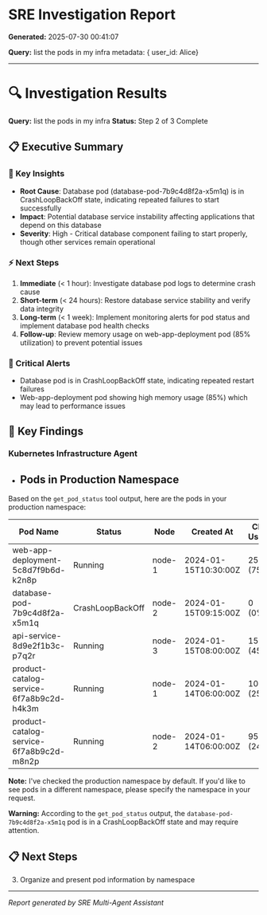 # SRE Investigation Report

**Generated:** 2025-07-30 00:41:07

**Query:** list the pods in my infra metadata: { user_id: Alice}

---

# 🔍 Investigation Results

**Query:** list the pods in my infra
**Status:** Step 2 of 3 Complete

## 📋 Executive Summary

### 🎯 Key Insights
- **Root Cause**: Database pod (database-pod-7b9c4d8f2a-x5m1q) is in CrashLoopBackOff state, indicating repeated failures to start successfully
- **Impact**: Potential database service instability affecting applications that depend on this database
- **Severity**: High - Critical database component failing to start properly, though other services remain operational

### ⚡ Next Steps
1. **Immediate** (< 1 hour): Investigate database pod logs to determine crash cause
2. **Short-term** (< 24 hours): Restore database service stability and verify data integrity
3. **Long-term** (< 1 week): Implement monitoring alerts for pod status and implement database pod health checks
4. **Follow-up**: Review memory usage on web-app-deployment pod (85% utilization) to prevent potential issues

### 🚨 Critical Alerts
- Database pod is in CrashLoopBackOff state, indicating repeated restart failures
- Web-app-deployment pod showing high memory usage (85%) which may lead to performance issues

## 🎯 Key Findings

### Kubernetes Infrastructure Agent
- ## Pods in Production Namespace

Based on the `get_pod_status` tool output, here are the pods in your production namespace:

| Pod Name | Status | Node | Created At | CPU Usage | Memory Usage |
|----------|--------|------|------------|-----------|-------------|
| web-app-deployment-5c8d7f9b6d-k2n8p | Running | node-1 | 2024-01-15T10:30:00Z | 250m (75%) | 512Mi (85%) |
| database-pod-7b9c4d8f2a-x5m1q | CrashLoopBackOff | node-2 | 2024-01-15T09:15:00Z | 0 (0%) | 0 (0%) |
| api-service-8d9e2f1b3c-p7q2r | Running | node-3 | 2024-01-15T08:00:00Z | 150m (45%) | 256Mi (60%) |
| product-catalog-service-6f7a8b9c2d-h4k3m | Running | node-1 | 2024-01-14T06:00:00Z | 100m (25%) | 256Mi (40%) |
| product-catalog-service-6f7a8b9c2d-m8n2p | Running | node-2 | 2024-01-14T06:00:00Z | 95m (24%) | 248Mi (39%) |

**Note:** I've checked the production namespace by default. If you'd like to see pods in a different namespace, please specify the namespace in your request.

**Warning:** According to the `get_pod_status` output, the `database-pod-7b9c4d8f2a-x5m1q` pod is in a CrashLoopBackOff state and may require attention.

## 📋 Next Steps

3. Organize and present pod information by namespace


---
*Report generated by SRE Multi-Agent Assistant*
